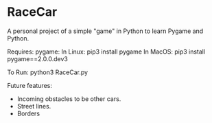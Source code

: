 # RaceCar
A personal project of a simple "game" in Python to learn Pygame and Python.

Requires:
pygame:
In Linux:
pip3 install pygame
In MacOS:
pip3 install pygame==2.0.0.dev3

To Run:
python3 RaceCar.py

Future features:
* Incoming obstacles to be other cars.
* Street lines.
* Borders

